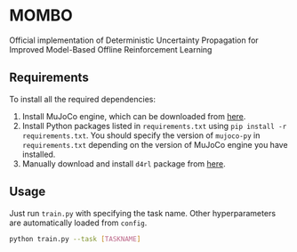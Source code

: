 # MOMBO
Official implementation of Deterministic Uncertainty Propagation for Improved Model-Based Offline Reinforcement Learning

## Requirements

To install all the required dependencies:

1. Install MuJoCo engine, which can be downloaded from [here](https://mujoco.org/download).
2. Install Python packages listed in `requirements.txt` using `pip install -r requirements.txt`. You should specify the version of `mujoco-py` in `requirements.txt` depending on the version of MuJoCo engine you have installed.
3. Manually download and install `d4rl` package from [here](https://github.com/rail-berkeley/d4rl).

## Usage

Just run `train.py` with specifying the task name. Other hyperparameters are automatically loaded from `config`. 

```bash
python train.py --task [TASKNAME]
```
